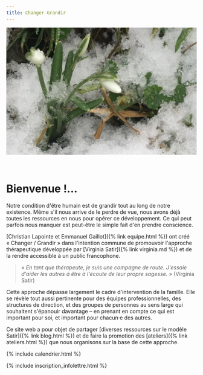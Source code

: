 ```yaml
---
title: Changer-Grandir
---
```


![Des perce-neige pointent leur nez](/assets/images/perce_neige.png)

&nbsp;

# Bienvenue !…


Notre condition d'être humain est de grandir tout au long de notre existence.
Même s'il nous arrive de le perdre de vue, nous avons déjà toutes les
ressources en nous pour opérer ce développement. Ce qui peut parfois nous
manquer est peut-être le simple fait d'en prendre conscience.

[Christian Lapointe et Emmanuel Gaillot]({% link equipe.html %}) ont créé
«&nbsp;Changer / Grandir&nbsp;» dans l'intention commune de promouvoir
l'approche thérapeutique développée par [Virginia Satir]({% link virginia.md
%}) et de la rendre accessible à un public francophone.

> « _En tant que thérapeute, je suis une compagne de route. J'essaie d'aider les
autres à être à l'écoute de leur propre sagesse._ » (Virginia Satir)

Cette approche dépasse largement le cadre d'intervention de la famille. Elle se
révèle tout aussi pertinente pour des équipes professionnelles, des structures
de direction, et des groupes de personnes au sens large qui souhaitent
s'épanouir davantage – en prenant en compte ce qui est important pour soi, et
important pour chacun·e des autres.

Ce site web a pour objet de partager [diverses ressources sur le modèle
Satir]({% link blog.html %}) et de faire la promotion des [ateliers]({% link
ateliers.html %}) que nous organisons sur la base de cette approche.

{% include calendrier.html %}

{% include inscription_infolettre.html %}
